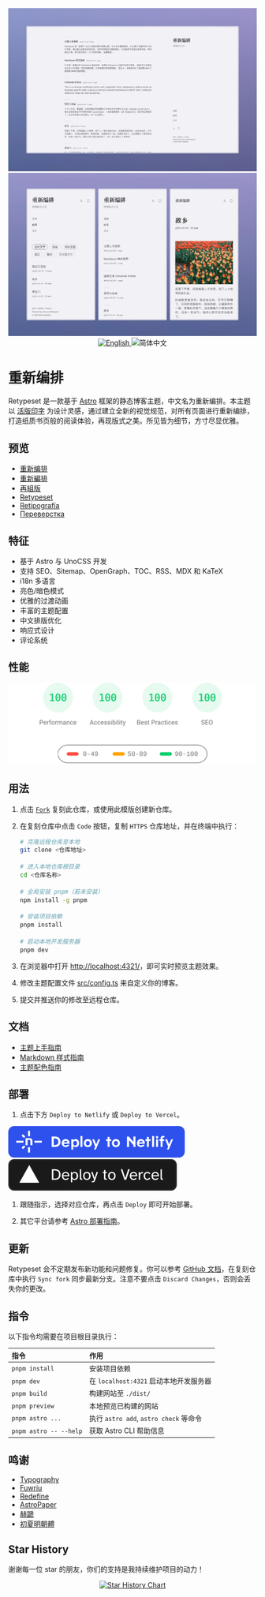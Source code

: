 <img alt="Cover Image" src="assets/retypeset-zh-desktop.webp"/>
<img alt="Cover Image" src="assets/retypeset-zh-mobile.webp"/>

<div align="center">
  <a title="en" href="README.md">
    <img src="https://img.shields.io/badge/-English-545759?style=for-the-badge" alt="English">
  </a>
  <picture>
    <source media="(prefers-color-scheme: dark)"
            srcset="https://img.shields.io/badge/-%E7%AE%80%E4%BD%93%E4%B8%AD%E6%96%87-4593F8?style=for-the-badge" />
    <source media="(prefers-color-scheme: light)"
            srcset="https://img.shields.io/badge/-%E7%AE%80%E4%BD%93%E4%B8%AD%E6%96%87-0A69DA?style=for-the-badge" />
    <img src="https://img.shields.io/badge/-%E7%AE%80%E4%BD%93%E4%B8%AD%E6%96%87-0A69DA?style=for-the-badge" alt="简体中文">
  </picture>
</div>

# 重新编排

Retypeset 是一款基于 [Astro](https://astro.build/) 框架的静态博客主题，中文名为重新编排。本主题以 [活版印字](https://astro-theme-typography.vercel.app/) 为设计灵感，通过建立全新的视觉规范，对所有页面进行重新编排，打造纸质书页般的阅读体验，再现版式之美。所见皆为细节，方寸尽显优雅。

## 预览

- [重新编排](https://retypeset.radishzz.cc/)
- [重新編排](https://retypeset.radishzz.cc/zh-tw/)
- [再組版](https://retypeset.radishzz.cc/ja/)
- [Retypeset](https://retypeset.radishzz.cc/en/)
- [Retipografía](https://retypeset.radishzz.cc/es/)
- [Переверстка](https://retypeset.radishzz.cc/ru/)

## 特征

- 基于 Astro 与 UnoCSS 开发
- 支持 SEO、Sitemap、OpenGraph、TOC、RSS、MDX 和 KaTeX
- i18n 多语言
- 亮色/暗色模式
- 优雅的过渡动画
- 丰富的主题配置
- 中文排版优化
- 响应式设计
- 评论系统

## 性能

<p align="center">
  <a href="https://pagespeed.web.dev/analysis?url=https%3A%2F%2Fretypeset.radishzz.cc%2F">
    <img width="710" alt="Retypeset Lighthouse Score" src="assets/retypeset-lighthouse-score.svg">
  <a>
</p>

## 用法

1. 点击 [`Fork`](https://github.com/radishzzz/astro-theme-retypeset/fork) 复刻此仓库，或使用此模版创建新仓库。

2. 在复刻仓库中点击 `Code` 按钮，复制 `HTTPS` 仓库地址，并在终端中执行：

   ```bash
   # 克隆远程仓库至本地
   git clone <仓库地址>

   # 进入本地仓库根目录
   cd <仓库名称>

   # 全局安装 pnpm（若未安装）
   npm install -g pnpm

   # 安装项目依赖
   pnpm install

   # 启动本地开发服务器
   pnpm dev
   ```

3. 在浏览器中打开 [http://localhost:4321/](http://localhost:4321/)，即可实时预览主题效果。

4. 修改主题配置文件 [src/config.ts](https://github.com/radishzzz/astro-theme-retypeset/blob/master/src/config.ts) 来自定义你的博客。

5. 提交并推送你的修改至远程仓库。

## 文档

- [主题上手指南](https://retypeset.radishzz.cc/posts/theme-guide/)
- [Markdown 样式指南](https://retypeset.radishzz.cc/posts/markdown-style-guide/)
- [主题配色指南](https://retypeset.radishzz.cc/posts/theme-color-schemes/)

## 部署

1. 点击下方 `Deploy to Netlify` 或 `Deploy to Vercel`。

[![Deploy to Netlify](assets/deploy-netlify.svg)](https://app.netlify.com/start)
[![Deploy to Vercel](assets/deploy-vercel.svg)](https://vercel.com/new)

1. 跟随指示，选择对应仓库，再点击 `Deploy` 即可开始部署。

2. 其它平台请参考 [Astro 部署指南](https://docs.astro.build/zh-cn/guides/deploy/)。

## 更新

Retypeset 会不定期发布新功能和问题修复。你可以参考 [GitHub 文档](https://docs.github.com/zh/pull-requests/collaborating-with-pull-requests/working-with-forks/syncing-a-fork)，在复刻仓库中执行 `Sync fork` 同步最新分支。注意不要点击 `Discard Changes`，否则会丢失你的更改。

## 指令

以下指令均需要在项目根目录执行：

| 指令                   | 作用                                   |
| :--------------------- | :------------------------------------- |
| `pnpm install`         | 安装项目依赖                           |
| `pnpm dev`             | 在 `localhost:4321` 启动本地开发服务器 |
| `pnpm build`           | 构建网站至 `./dist/`                   |
| `pnpm preview`         | 本地预览已构建的网站                   |
| `pnpm astro ...`       | 执行 `astro add`, `astro check` 等命令 |
| `pnpm astro -- --help` | 获取 Astro CLI 帮助信息                |

## 鸣谢

- [Typography](https://github.com/moeyua/astro-theme-typography)
- [Fuwriu](https://github.com/saicaca/fuwari)
- [Redefine](https://github.com/EvanNotFound/hexo-theme-redefine)
- [AstroPaper](https://github.com/satnaing/astro-paper)
- [赫蹏](https://github.com/sivan/heti)
- [初夏明朝體](https://github.com/GuiWonder/EarlySummerSerif)

## Star History

谢谢每一位 star 的朋友，你们的支持是我持续维护项目的动力！

<p align="center">
<a href="https://star-history.com/#radishzzz/astro-theme-retypeset&Date">
  <picture>
    <source media="(prefers-color-scheme: dark)" srcset="https://api.star-history.com/svg?repos=radishzzz/astro-theme-retypeset&type=Date&theme=dark" />
    <source media="(prefers-color-scheme: light)" srcset="https://api.star-history.com/svg?repos=radishzzz/astro-theme-retypeset&type=Date" />
    <img alt="Star History Chart" src="https://api.star-history.com/svg?repos=radishzzz/astro-theme-retypeset&type=Date" />
  </picture>
</p>
